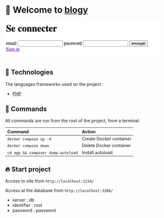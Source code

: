 # 🎉 Welcome to [blogy](https://github.com/clementpnn/blogy)

![](./app/src/images/forReadme.png)

## 🚀 Technologies

The languages frameworks used on the project :

- [PHP](https://www.php.net/)

## 🧞 Commands

All commands are run from the root of the project, from a terminal:

| Command                                                           | Action                         |
| :---------------------------------------------------------------- | :----------------------------- |
| `docker compose up -d`                                            | Create Docker container        |
| `docker compose down`                                             | Delete Docker container        |
| `cd app && composer dump-autoload`                                | Install  autoload              |

## 🔥 Start project
 
Access to site from `http://localhost:1234/`

Access at the database from `http://localhost:3306/`
- server : db
- identifier : root
- password : password